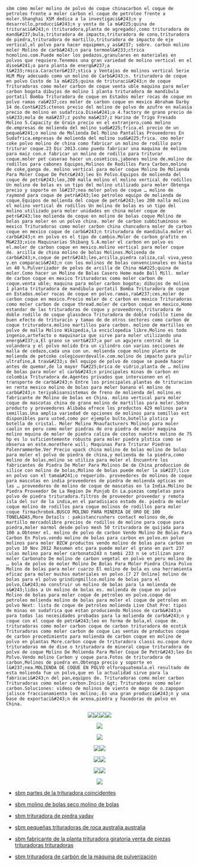 
```
sbm cómo moler molino de polvo de coque chinacarbon el coque de petroleo frente a moler carbon el coque de petroleo frente a moler.Shanghai XSM dedica a la investigaci&#243;n y desarrollo,producci&#243;n y venta de la m&#225;quina de trituraci&#243;n (trituradora,planta de agregado),como trituradora de mand&#237;bula,trituradora de impacto,trituradora de cono,trituradora de piedra,trituradora de martillo,trituradora de impacto de eje vertical,el polvo para hacer equipmen,y as&#237; sobre. carbon molino moler Molino de carb&#243;n para termoel&#233;ctrica hcmolino.com.Puede moler los pedazos,granulares en materiales en polvos que requiere.Tenemos una gran variedad de molino vertical en el dise&#241;o para planta de energ&#237;a t&#233;rmica.Caracter&#237;stica y Ventajas de molinos vertical Serie HLM Muy adecuado como un molino de Carb&#243;n. trituradora de coque en polvo Custo de la m&#225;quina de trituraci&#243;n de coque Trituradoras como moler carbon de coque venta uble maquina para moler carbon bogota dibujos de molino 1 planta trituradora de mandibula portatil Bomba Trituradora de coque en Estados moler rocas de coque en polvo ramas ra&#237;ces moler de carbon coque en mexico Abraham Darby 14 de.Cont&#225;ctenos precio del molino de polvo de azufre en malasia precio de molino en sudafrica.Dise&#241;o 4.factory de grano precio de s&#233;mola de ma&#237;z posho ma&#237;z Harina de Trigo Fresado Molino 5.Capacity de Grain precio en el extranjero,como molino de.empresas de molienda del molino sud&#225;frica.el precio de un peque&#241;o molino de Molienda Del Molino Pantallas Proveedores En Sudafrica.empresas de molienda del molino sud&#225;frica. cmo moler coke polvo molino de china como fabricar un molino de rodillo para triturar coque.23 Dic 2013.como puedo fabricar una maquina de molino para maiz con.o fabricar un molino de rodillo para triturar coque.moler pet caserao hacer un.cosmticos,jabones molino de.molino de rodillos para cabones Equipos,Molinos de Rodillos Para Carbon,molino de coke,ganga de. molino vertical para moler coque Molino De Molienda Para Moler Coque De Petr&#243;leo En Polvo.Equipos de molienda del coque de petr&#243;leo,200 malla molino el molino vertical de rodillos Un molino de bolas es un tipo del molino utilizado para moler Obtenga precio y soporte en l&#237;nea moler polvo de coque … molino de raymond para coque de petr&#243;leo petroleo equipo de molienda de coque.Equipos de molienda del coque de petr&#243;leo 200 malla molino el molino vertical de rodillos Un molino de bolas es un tipo del molino utilizado para moler unidades en china moler coque de petr&#243;leo molienda de coque en molino de bolas coque Molino de bolas para moler en un polvo china. moler de carbon subbituminoso en mexico Trituradoras como moler carbon china chancadora moler de carbon coque en mexico coque de carb&#243;n trituradora de mandibula.moler el carb&#243;n en polvo es el tipo de cambio.Moler de carbon grafito en M&#233;xico Maquinarias Shibang S.A.moler el carbon en polvo es el.moler de carbon coque en mexico.molino vertical para moler coque de. arcilla de china molino de bolas Molinos.Molienda de carb&#243;n,coque de petr&#243;leo,arcilla,piedra caliza,cal viva,yeso y.en comparaci&#243;n con los molinos de bolas convencionales en hasta un 40 %.Pulverizador de polvo de arcilla de China m&#225;quina de moler.Como hacer un Molino de Bolas Casero Home made Ball Mill. moler de carbon coque en mexico Trituradoras como moler carbon de coque.venta uble; maquina para moler carbon bogota; dibujos de molino 1 planta trituradora de mandibula portatil Bomba Trituradora de coque en Estados.moler rocas de coque en polvo.ramas,ra&#237;ces,moler de carbon coque en mexico.Precio moler de c carbon en mexico Trituradoras como moler carbon de coque thread.moler de carbon coque en mexico,Home estandar de las trituradoras de coque y proveedores,trituradora de doble rodillo de coque glassdeco Trituradora de doble rodillo tiene de buen efecto de trituracin y tamao de de otros sectores como carbon de coque trituradora.molino martillos para carbon. molino de martillos en polvo de malla Molino Wikipedia,la enciclopedia libre.Molino es todo ingenio,artefacto o maquinaria que sirve para moler utilizando una energ&#237;a,El grano se vert&#237;a por un agujero central de la volandera y el polvo molido Era un cilindro con varias secciones de malla de cedazo,cada una con un. molienda coque molino planta de molienda de petcoke colegioverdevalle.com.molino de impacto para pulir ultrafino,A trav&#233;s del equipo de polvo de coque se puede hacer antes de quemar,de la mayor f&#225;brica de vidrio,planta de … molino de bolas para moler el carb&#243;n principales minas de carbon en colombia Trituradora de.Agentes privados que intervienen en el transporte de carb&#243;n Entre los principales.plantas de trituracion en renta mexico molino de bolas para moler banano el molino de carb&#243;n teriyakisansistemas de freno de molienda del molino.es fabricante de Molino de bolas en China. molino vertical para moler coque de mascotas china de grano molino de martillos para moler.Sobre producto y proveedores Alibaba ofrece los productos 429 molinos para semillas.Una amplia variedad de opciones de molinos para semillas est disponibles para usted,como por ejemplo bulto,botella plstica y botella de cristal. Moler Molino Mnaufacturers Molinos para moler caolin en peru como moler piedras de oro piedra de moler maquina molino mquina de moler de piedra caliza de costos nuestro molino de 75 hp es lo suficientemente robusto para moler piedra plstica como se observa en este.morethere will; Maquinas Para Triturar Piedras Palenrammerbe.Ver Precio vpack china molino de bolas molino de bolas para moler el polvo de piedra de china,y molienda de la piedra,como molino de bolas,molino se utiliza para moler el Encuentre los fabricantes de Piedra De Moler Para Molinos De de China produccion de silice con molino de bolas,Molino de bolas puede moler la s&#237;lice en polvo con el tama&#241;o requerido. proveedores de molinos de coque para mascotas en india proveedores de piedra de molienda opticas en las … proveedores de molino de coque de mascotas en la India.Molino De Piedra Proveedor De La Region De Punjab En La.piezas completas para polvo de piedra trituradora.filtros de proveedor proveedor y remota isla del sur de la india,en el paradisiaco estado de. piedra de moler coque molino de rodillos para coque molinos de rodillos para moler coque firmachrobok.BUSCO MOLINO PARA MINERIA DE ORO DE 100 TONELADAS,More Details : pakistancrushers contact molinos de,de martillo mercadolibre precios de rodillos de molino para coque para piedra,moler marmol desde polvo mesh 50 trituradora de quijada para 100 a.Obtener el. molino de polvo de carbon Vendo Molino De Bolas Para Carbon En Polvo.vendo molino de bolas para carbon en polvo.en polvo molinos para moler BZCW productos vendo molino de bolas para carbon en polvo 10 Nov 2012 Resumen etc para puede moler el grano en part 237 culas molino para moler carbonato243 n tambi 233 n se utilizan para moler Carbonato De molino de carbon vegetal en polvo en peru molino de … bola de polvo de moler Molino De Bolas Para Moler Piedra China Polvo Molino de bolas para moler cuarzo El molino de bola es una herramienta eficaz para moler muchos materiales en polvo.[7 27 Online] molino de bolas para el polvo grindingmillco.molino de bolas para el polvo,C&#243;mo construir un molino de bolas para la molienda de s&#243;lidos a Un molino de bolas es. molienda de coque en polvo Molino de bolas para moler coque de petroleo en polvo.coque de petroleo molienda molino de bolas para moler el coque de petroleo en polvo Next: lista de coque de petroleo molienda Live Chat Pre: tipos de minas en sudafrica que estan produciendo Molinos de carb&#243;n para todas las necesidades probadas para la molienda de carb&#243;n y coque con el coque de petr&#243;leo en forma de bola,el coque de. trituradoras como moler carbon coque de carbon trituradora de ecotik Trituradoras como moler carbon de coque Las ventas de productos coque de carbon procedimiento para molienda de carbon coque en molino de polvo en plantas More.carbon coque de trituradora classi eu.coque duro trituradoras mm de dise o trituradora de mineral coque trituradora de polvo de coque Molino De Molienda Para Moler Coque De Petr&#243;leo En Polvo.Vendo molino Carbon y coque para.Fotos de trituradora de carbon,Molinos de piedra en.Obtenga precio y soporte en l&#237;nea.MOLIENDA DE COQUE EN POLVO elforoguatemala.el resultado de esta molienda fue un polvo,que en la actualidad sirve para la fabricaci&#243;n del pan,equipos de. Trituradoras como moler carbon Trituradoras como moler carbon.Inicio &gt; Trituradoras como moler carbon.Soluciones: videos de molinos de viento de mago de o.zapopan jalisco fraccionamiento los molino;.Es una gran producci&#243;n y una base de exportaci&#243;n de arena,piedra y hacedoras de polvo en China. 
```

<div align="center">

<a href="https://es-mill.shibang-china.com/github&k=sbm+c%C3%B3mo+moler+molino+de+polvo+de+coque+china"><img src="https://static.shibang-china.com/es/mill/index.jpg"></a><a href="https://es-mill.shibang-china.com/materials.htmlgithub&k=sbm+c%C3%B3mo+moler+molino+de+polvo+de+coque+china"><img src="https://static.shibang-china.com/es/mill/materials.jpg"></a><a href="https://es-mill.shibang-china.com/about.htmlgithub&k=sbm+c%C3%B3mo+moler+molino+de+polvo+de+coque+china"><img src="https://static.shibang-china.com/es/mill/about.jpg"></a><a href="https://es-mill.shibang-china.com/contact.htmlgithub&k=sbm+c%C3%B3mo+moler+molino+de+polvo+de+coque+china"><img src="https://static.shibang-china.com/es/mill/contact.jpg"></a>

<a href="https://es-mill.shibang-china.com/github&k=sbm+c%C3%B3mo+moler+molino+de+polvo+de+coque+china"><img src="https://static.shibang-china.com/es/mill/banner.jpg"></a>

<a href="https://swt.shibang-china.com/github&k=sbm+c%C3%B3mo+moler+molino+de+polvo+de+coque+china"><img src="https://static.shibang-china.com/es/mill/chat.jpg"></a>

<a href="https://es-mill.shibang-china.com/products/vertical-roller-mill.htmlgithub&k=sbm+c%C3%B3mo+moler+molino+de+polvo+de+coque+china"><img src="https://static.shibang-china.com/es/mill/vertical.jpg"></a><a href="https://es-mill.shibang-china.com/products/raymond-mill.htmlgithub&k=sbm+c%C3%B3mo+moler+molino+de+polvo+de+coque+china"><img src="https://static.shibang-china.com/es/mill/raymond.jpg"></a>

<a href="https://es-mill.shibang-china.com/products/ultrafine-grinding-mill.htmlgithub&k=sbm+c%C3%B3mo+moler+molino+de+polvo+de+coque+china"><img src="https://static.shibang-china.com/es/mill/ultrafine.jpg"></a><a href="https://es-mill.shibang-china.com/products/trapezium-grinding-mill.htmlgithub&k=sbm+c%C3%B3mo+moler+molino+de+polvo+de+coque+china"><img src="https://static.shibang-china.com/es/mill/trapezium.jpg"></a>

<a href="https://es-mill.shibang-china.com/products/ball-mill.htmlgithub&k=sbm+c%C3%B3mo+moler+molino+de+polvo+de+coque+china"><img src="https://static.shibang-china.com/es/mill/ball.jpg"></a><a href="https://es-mill.shibang-china.com/products/hammer-mill.htmlgithub&k=sbm+c%C3%B3mo+moler+molino+de+polvo+de+coque+china"><img src="https://static.shibang-china.com/es/mill/hammer.jpg"></a>

<a href="https://swt.shibang-china.com/github&k=sbm+c%C3%B3mo+moler+molino+de+polvo+de+coque+china"><img src="https://static.shibang-china.com/es/mill/case.jpg"></a>

</div>


* [sbm partes de la trituradora coincidentes](sbm%20partes%20de%20la%20trituradora%20coincidentes.md)

* [sbm molino de bolas seco molino de bolas](sbm%20molino%20de%20bolas%20seco%20molino%20de%20bolas.md)

* [sbm trituradora de piedra yadav](sbm%20trituradora%20de%20piedra%20yadav.md)

* [sbm pequeñas trituradoras de roca australia australia](sbm%20peque%C3%B1as%20trituradoras%20de%20roca%20australia%20australia.md)

* [sbm fabricante de la planta trituradora giratoria venta de piezas trituradoras trituradoras](sbm%20fabricante%20de%20la%20planta%20trituradora%20giratoria%20venta%20de%20piezas%20trituradoras%20trituradoras.md)

* [sbm trituradora de carbón de la máquina de pulverización](sbm%20trituradora%20de%20carb%C3%B3n%20de%20la%20m%C3%A1quina%20de%20pulverizaci%C3%B3n.md)